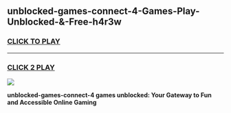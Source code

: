 
## unblocked-games-connect-4-Games-Play-Unblocked-&-Free-h4r3w
<h3>
<a href="https://premium76.site?title=unblocked-games-connect-4&ref=24A">CLICK TO PLAY</a></h3>
<hr>

<h3>
<a href="https://premium76.site?title=unblocked-games-connect-4&ref=24A">CLICK 2 PLAY</a>
  
</h3>

<a href="https://premium76.site?title=unblocked-games-connect-4&ref=24A"><img src="https://clearcache.store/games.png"></a>


**unblocked-games-connect-4 games unblocked: Your Gateway to Fun and Accessible Online Gaming**
